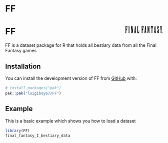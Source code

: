 
# FF

<!-- badges: start -->
# FF <a href="https://luigiboy67.github.io/FF/"><img src="man/figures/logo.webp" align="right" height="23" alt="FF website" /></a>
<!-- badges: end -->

FF is a dataset package for R that holds all bestiary data from all the Final Fantasy games

## Installation

You can install the development version of FF from [GitHub](https://github.com/) with:

``` r
# install.packages("pak")
pak::pak("luigiboy67/FF")
```

## Example

This is a basic example which shows you how to load a dataset

``` r
library(FF)
final_fantasy_I_bestiary_data
```

